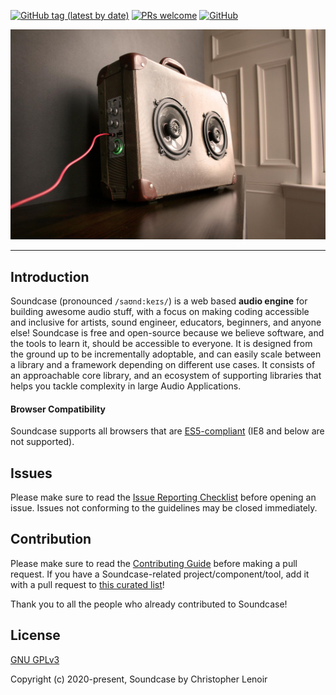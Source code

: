 [![GitHub tag (latest by date)](https://img.shields.io/github/v/tag/soundcase/soundcase)](https://www.npmjs.com/package/soundcase)
[![PRs welcome](https://img.shields.io/badge/PRs-welcome-ff69b4.svg)](https://github.com/soundcase/soundcase/pulls)
[![GitHub](https://img.shields.io/github/license/soundcase/soundcase)](https://github.com/Soundcase/Soundcase/blob/master/LICENSE)

<p align="center"><img src='./.github/banner.jpg?raw=true' /></p>

<!-- Try it here : [https://xledocteurx.github.io/png5/](https://xledocteurx.github.io/png5/) -->

<!-- <h2 align="center">Supporting Soundcase</h2>

Soundcase is an MIT-licensed open source project with its ongoing development made possible entirely by the support of these awesome [backers](https://github.com/soundcase/soundcase/blob/master/BACKERS.md). If you'd like to join them, please consider:

- [Become a backer or sponsor on Patreon](https://www.patreon.com/lenoirc)
- [Become a backer or sponsor on OpenCollective](https://opencollective.com/soundcase)
- [One-time donation via PayPal](https://paypal.me/xledocteurx)

#### What's the difference between Patreon and OpenCollective?

Funds donated via Patreon go directly to support Christopher Lenoir's full-time work on Soundcase. Funds donated via OpenCollective are managed with transparent expenses and will be used for compensating work and expenses for core team members or sponsoring community events. Your name/logo will receive proper recognition and exposure by donating on either platform. -->

<!-- <h3 align="center">Special Sponsors</h3>

<p align="center">
  <a href="https://botdesign.net/" target="_blank">
    <img width="260px" src="https://uploads-ssl.webflow.com/5ee60001f940615b280376be/5ee61ede5ea153f57484df25_logo-botdesign-clair-2.png">
  </a>
</p> -->

---

## Introduction

Soundcase (pronounced `/saʊnd:keɪs/`) is a web based **audio engine** for building awesome audio stuff, with a focus on making coding accessible and inclusive for artists, sound engineer, educators, beginners, and anyone else! Soundcase is free and open-source because we believe software, and the tools to learn it, should be accessible to everyone.
It is designed from the ground up to be incrementally adoptable, and can easily scale between a library and a framework depending on different use cases. It consists of an approachable core library, and an ecosystem of supporting libraries that helps you tackle complexity in large Audio Applications.

#### Browser Compatibility

Soundcase supports all browsers that are [ES5-compliant](https://kangax.github.io/compat-table/es5/) (IE8 and below are not supported).

<!-- ## Ecosystem

| Project               | Status                                                       | Description                                             |
| --------------------- | ------------------------------------------------------------ | ------------------------------------------------------- |
| [soundcase-sp]            | [![soundcase-sp-status]][soundcase-sp-package]                       | Sound pack                                              |

[soundcase-sp]: https://github.com/soundcase/soundcase-sp -->

<!-- ## Documentation

To check out [live examples](https://soundcase.github.io/Soundcase/examples/) and docs, visit [soundcase.github.io/Soundcase](https://soundcase.github.io/Soundcase). -->

<!-- ## Questions

For questions and support please use [the official forum](https://forum.soundcase.org) or [community chat](https://chat.soundcase.org/). The issue list of this repo is **exclusively** for bug reports and feature requests. -->

## Issues

Please make sure to read the [Issue Reporting Checklist](https://github.com/soundcase/soundcase/blob/master/.github/CONTRIBUTING.md#issue-reporting-guidelines) before opening an issue. Issues not conforming to the guidelines may be closed immediately.

<!-- ## Changelog

Detailed changes for each release are documented in the [release notes](https://github.com/soundcase/soundcase/releases). -->

<!-- ## Stay In Touch

- [Twitter](https://twitter.com/soundcase)
- [Blog](https://medium.com/soundcase) -->

## Contribution

Please make sure to read the [Contributing Guide](https://github.com/soundcase/soundcase/blob/master/.github/CONTRIBUTING.md) before making a pull request. If you have a Soundcase-related project/component/tool, add it with a pull request to [this curated list](https://github.com/soundcase/awesome-soundcase)!

Thank you to all the people who already contributed to Soundcase!

<!-- <a href="https://github.com/soundcase/soundcase/graphs/contributors"><img src="https://opencollective.com/soundcase/contributors.svg?width=890" /></a> -->

## License

[GNU GPLv3](https://www.gnu.org/licenses/)

Copyright (c) 2020-present, Soundcase by Christopher Lenoir
